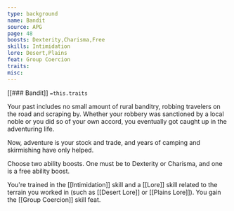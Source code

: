 ```yaml
---
type: background
name: Bandit 
source: APG
page: 48
boosts: Dexterity,Charisma,Free
skills: Intimidation
lore: Desert,Plains
feat: Group Coercion
traits: 
misc: 
---
```


[[### Bandit]]
`=this.traits`


Your past includes no small amount of rural banditry, robbing travelers on the road and scraping by. Whether your robbery was sanctioned by a local noble or you did so of your own accord, you eventually got caught up in the adventuring life.

Now, adventure is your stock and trade, and years of camping and skirmishing have only helped.

Choose two ability boosts. One must be to Dexterity or Charisma, and one is a free ability boost.

You're trained in the [[Intimidation]] skill and a [[Lore]] skill related to the terrain you worked in (such as [[Desert Lore]] or [[Plains Lore]]). You gain the [[Group Coercion]] skill feat.

